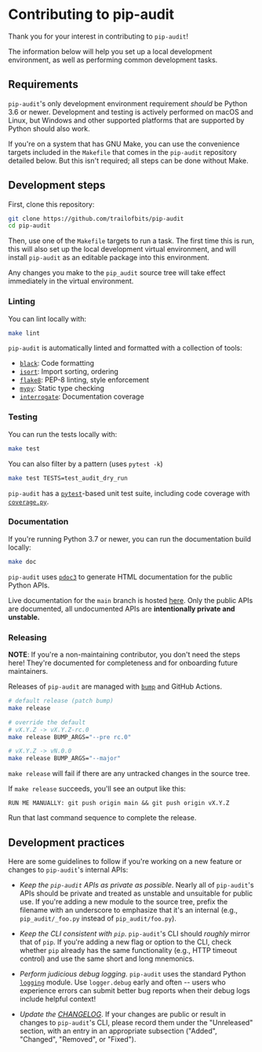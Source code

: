 Contributing to pip-audit
=========================

Thank you for your interest in contributing to `pip-audit`!

The information below will help you set up a local development environment,
as well as performing common development tasks.

## Requirements

`pip-audit`'s only development environment requirement *should* be Python 3.6
or newer. Development and testing is actively performed on macOS and Linux,
but Windows and other supported platforms that are supported by Python
should also work.

If you're on a system that has GNU Make, you can use the convenience targets
included in the `Makefile` that comes in the `pip-audit` repository detailed
below. But this isn't required; all steps can be done without Make.

## Development steps

First, clone this repository:

```bash
git clone https://github.com/trailofbits/pip-audit
cd pip-audit
```

Then, use one of the `Makefile` targets to run a task. The first time this is
run, this will also set up the local development virtual environment, and will
install `pip-audit` as an editable package into this environment.

Any changes you make to the `pip_audit` source tree will take effect
immediately in the virtual environment.

### Linting

You can lint locally with:

```bash
make lint
```

`pip-audit` is automatically linted and formatted with a collection of tools:

* [`black`](https://github.com/psf/black): Code formatting
* [`isort`](https://github.com/PyCQA/isort): Import sorting, ordering
* [`flake8`](https://flake8.pycqa.org/en/latest/): PEP-8 linting, style enforcement
* [`mypy`](https://mypy.readthedocs.io/en/stable/): Static type checking
* [`interrogate`](https://interrogate.readthedocs.io/en/latest/): Documentation coverage


### Testing

You can run the tests locally with:

```bash
make test
```

You can also filter by a pattern (uses `pytest -k`)

```bash
make test TESTS=test_audit_dry_run
```

`pip-audit` has a [`pytest`](https://docs.pytest.org/)-based unit test suite,
including code coverage with [`coverage.py`](https://coverage.readthedocs.io/).

### Documentation

If you're running Python 3.7 or newer, you can run the documentation build locally:

```bash
make doc
```

`pip-audit` uses [`pdoc3`](https://github.com/pdoc3/pdoc) to generate HTML documentation for
the public Python APIs.

Live documentation for the `main` branch is hosted
[here](https://trailofbits.github.io/pip-audit/). Only the public APIs are
documented, all undocumented APIs are **intentionally private and unstable.**

### Releasing

**NOTE**: If you're a non-maintaining contributor, you don't need the steps
here! They're documented for completeness and for onboarding future maintainers.

Releases of `pip-audit` are managed with [`bump`](https://github.com/di/bump)
and GitHub Actions.

```bash
# default release (patch bump)
make release

# override the default
# vX.Y.Z -> vX.Y.Z-rc.0
make release BUMP_ARGS="--pre rc.0"

# vX.Y.Z -> vN.0.0
make release BUMP_ARGS="--major"
```

`make release` will fail if there are any untracked changes in the source tree.

If `make release` succeeds, you'll see an output like this:

```
RUN ME MANUALLY: git push origin main && git push origin vX.Y.Z
```

Run that last command sequence to complete the release.

## Development practices

Here are some guidelines to follow if you're working on a new feature or changes to
`pip-audit`'s internal APIs:

* *Keep the `pip-audit` APIs as private as possible*. Nearly all of `pip-audit`'s
APIs should be private and treated as unstable and unsuitable for public use.
If you're adding a new module to the source tree, prefix the filename with an underscore to
emphasize that it's an internal (e.g., `pip_audit/_foo.py` instead of `pip_audit/foo.py`).

* *Keep the CLI consistent with `pip`*. `pip-audit`'s CLI should *roughly* mirror that
of `pip`. If you're adding a new flag or option to the CLI, check whether `pip` already
has the same functionality (e.g., HTTP timeout control) and use the same short and long mnemonics.

* *Perform judicious debug logging.* `pip-audit` uses the standard Python
[`logging`](https://docs.python.org/3/library/logging.html) module. Use
`logger.debug` early and often -- users who experience errors can submit better
bug reports when their debug logs include helpful context!

* *Update the [CHANGELOG](./CHANGELOG.md)*. If your changes are public or result
in changes to `pip-audit`'s CLI, please record them under the "Unreleased" section,
with an entry in an appropriate subsection ("Added", "Changed", "Removed", or "Fixed").
